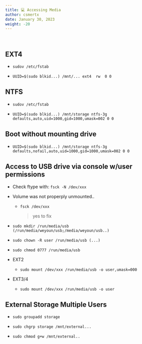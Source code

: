 ```yaml
---
title: 💻 Accessing Media
author: csmertx
date: January 30, 2023
weight: -20
---
```


<br />

## EXT4

- ```sudov /etc/fstab```

- ```UUID=$(sudo blkid...) /mnt/... ext4  rw  0 0```

## NTFS

- ```sudov /etc/fstab```

- ```UUID=$(sudo blkid...) /mnt/storage ntfs-3g defaults,auto,uid=1000,gid=1000,umask=002 0 0```

## Boot without mounting drive

- ```UUID=$(sudo blkid...) /mnt/storage ntfs-3g defaults,nofail,auto,uid=1000,gid=1000,umask=002 0 0```

## Access to USB drive via console w/user permissions

- Check ftype with: ```fsck -N /dev/xxx```

- Volume was not properply unmounted..

    - ```fsck /dev/xxx```

        > yes to fix

- ```sudo mkdir /run/media/usb (/run/media/weyoun/usb;/media/weyoun/usb..)```

- ```sudo chown -R user /run/media/usb (...)```

- ```sudo chmod 0777 /run/media/usb```

- EXT2

    - ```sudo mount /dev/xxx /run/media/usb -o user,umask=000```

- EXT3/4

    - ```sudo mount /dev/xxx /run/media/usb -o user```

## External Storage Multiple Users

- ```sudo groupadd storage```

- ```sudo chgrp storage /mnt/external...```

- ```sudo chmod g+w /mnt/external..```
